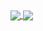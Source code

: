 <a href="https://github.com/anuraghazra/github-readme-stats">
  <img align="center" src="https://github-stats-xi.vercel.app/api?username=olavhaug1&count_private=true&show_icons=true&theme=nord&hide=stars" />
</a>
<a href="https://github.com/anuraghazra/github-readme-stats">
  <img align="center" src="https://github-stats-xi.vercel.app/api/top-langs/?username=olavhaug1&layout=compact&langs_count=10&hide=html,GDScript&count_private=true&theme=nord" />
</a>
